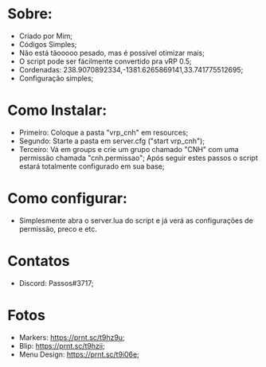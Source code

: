 # Sobre:
- Criado por Mim;
- Códigos Simples;
- Não está tãooooo pesado, mas é possível otimizar mais;
- O script pode ser fácilmente convertido pra vRP 0.5;
- Cordenadas: 238.9070892334,-1381.6265869141,33.741775512695;
- Configuração simples;

# Como Instalar:
- Primeiro: Coloque a pasta "vrp_cnh" em resources;
- Segundo: Starte a pasta em server.cfg ("start vrp_cnh");
- Terceiro: Vá em groups e crie um grupo chamado "CNH" com uma permissão chamada "cnh.permissao";
Após seguir estes passos o script estará totalmente configurado em sua base;

# Como configurar:
- Simplesmente abra o server.lua do script e já verá as configurações de permissão, preco e etc.

# Contatos
- Discord: Passos#3717;

# Fotos 

- Markers: https://prnt.sc/t9hz9u;
- Blip: https://prnt.sc/t9hzii;
- Menu Design: https://prnt.sc/t9i06e;
